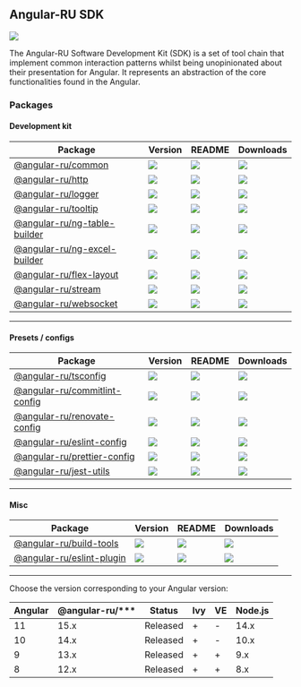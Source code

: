 ## Angular-RU SDK

[![](https://github.com/angular-ru/angular-ru-sdk/workflows/Angular-RU%20SDK%20CI/badge.svg)](https://github.com/Angular-RU/angular-ru-sdk/actions?query=workflow%3A%22Angular-RU+SDK+CI%22+branch%3Amaster)

The Angular-RU Software Development Kit (SDK) is a set of tool chain that implement common interaction patterns whilst
being unopinionated about their presentation for Angular. It represents an abstraction of the core functionalities found
in the Angular.

### Packages

#### Development kit

| **Package**                                                                            | **Version**                                                                   | **README**                                                                                 | **Downloads**                                                                                                             |
| -------------------------------------------------------------------------------------- | ----------------------------------------------------------------------------- | ------------------------------------------------------------------------------------------ | ------------------------------------------------------------------------------------------------------------------------- |
| [@angular-ru/common](https://npmjs.com/package/@angular-ru/common)                     | ![](https://img.shields.io/npm/v/%40angular-ru%2Fcommon/latest.svg)           | [![](https://img.shields.io/badge/README--green.svg)](packages/common/README.md)           | [![](https://img.shields.io/npm/dm/@angular-ru/common)](https://npmjs.com/package/@angular-ru/common)                     |
| [@angular-ru/http](https://npmjs.com/package/@angular-ru/http)                         | ![](https://img.shields.io/npm/v/%40angular-ru%2Fhttp/latest.svg)             | [![](https://img.shields.io/badge/README--green.svg)](packages/http/README.md)             | [![](https://img.shields.io/npm/dm/@angular-ru/http)](https://npmjs.com/package/@angular-ru/http)                         |
| [@angular-ru/logger](https://npmjs.com/package/@angular-ru/logger)                     | ![](https://img.shields.io/npm/v/%40angular-ru%2Flogger/latest.svg)           | [![](https://img.shields.io/badge/README--green.svg)](packages/logger/README.md)           | [![](https://img.shields.io/npm/dm/@angular-ru/logger)](https://npmjs.com/package/@angular-ru/logger)                     |
| [@angular-ru/tooltip](https://npmjs.com/package/@angular-ru/tooltip)                   | ![](https://img.shields.io/npm/v/%40angular-ru%2Ftooltip/latest.svg)          | [![](https://img.shields.io/badge/README--green.svg)](packages/tooltip/README.md)          | [![](https://img.shields.io/npm/dm/@angular-ru/tooltip)](https://npmjs.com/package/@angular-ru/tooltip)                   |
| [@angular-ru/ng-table-builder](https://npmjs.com/package/@angular-ru/ng-table-builder) | ![](https://img.shields.io/npm/v/%40angular-ru%2Fng-table-builder/latest.svg) | [![](https://img.shields.io/badge/README--green.svg)](packages/ng-table-builder/README.md) | [![](https://img.shields.io/npm/dm/@angular-ru/ng-table-builder)](https://npmjs.com/package/@angular-ru/ng-table-builder) |
| [@angular-ru/ng-excel-builder](https://npmjs.com/package/@angular-ru/ng-excel-builder) | ![](https://img.shields.io/npm/v/%40angular-ru%2Fng-excel-builder/latest.svg) | [![](https://img.shields.io/badge/README--green.svg)](packages/ng-excel-builder/README.md) | [![](https://img.shields.io/npm/dm/@angular-ru/ng-excel-builder)](https://npmjs.com/package/@angular-ru/ng-excel-builder) |
| [@angular-ru/flex-layout](https://npmjs.com/package/@angular-ru/flex-layout)           | ![](https://img.shields.io/npm/v/%40angular-ru%2Fflex-layout/latest.svg)      | [![](https://img.shields.io/badge/README--green.svg)](packages/flex-layout/README.md)      | [![](https://img.shields.io/npm/dm/@angular-ru/flex-layout)](https://npmjs.com/package/@angular-ru/flex-layout)           |
| [@angular-ru/stream](https://npmjs.com/package/@angular-ru/stream)                     | ![](https://img.shields.io/npm/v/%40angular-ru%2Fstream/latest.svg)           | [![](https://img.shields.io/badge/README--green.svg)](packages/stream/README.md)           | [![](https://img.shields.io/npm/dm/@angular-ru/stream)](https://npmjs.com/package/@angular-ru/stream)                     |
| [@angular-ru/websocket](https://npmjs.com/package/@angular-ru/websocket)               | ![](https://img.shields.io/npm/v/%40angular-ru%2Fwebsocket/latest.svg)        | [![](https://img.shields.io/badge/README--green.svg)](packages/websocket/README.md)        | [![](https://img.shields.io/npm/dm/@angular-ru/websocket)](https://npmjs.com/package/@angular-ru/websocket)               |

---

#### Presets / configs

| **Package**                                                                              | **Version**                                                                    | **README**                                                                                  | **Downloads**                                                                                                               |
| ---------------------------------------------------------------------------------------- | ------------------------------------------------------------------------------ | ------------------------------------------------------------------------------------------- | --------------------------------------------------------------------------------------------------------------------------- |
| [@angular-ru/tsconfig](https://npmjs.com/package/@angular-ru/tsconfig)                   | ![](https://img.shields.io/npm/v/%40angular-ru%2Ftsconfig/latest.svg)          | [![](https://img.shields.io/badge/README--green.svg)](packages/tsconfig/README.md)          | [![](https://img.shields.io/npm/dm/@angular-ru/tsconfig)](https://npmjs.com/package/@angular-ru/tsconfig)                   |
| [@angular-ru/commitlint-config](https://npmjs.com/package/@angular-ru/commitlint-config) | ![](https://img.shields.io/npm/v/%40angular-ru%2Fcommitlint-config/latest.svg) | [![](https://img.shields.io/badge/README--green.svg)](packages/commitlint-config/README.md) | [![](https://img.shields.io/npm/dm/@angular-ru/commitlint-config)](https://npmjs.com/package/@angular-ru/commitlint-config) |
| [@angular-ru/renovate-config](https://npmjs.com/package/@angular-ru/renovate-config)     | ![](https://img.shields.io/npm/v/%40angular-ru%2Frenovate-config/latest.svg)   | [![](https://img.shields.io/badge/README--green.svg)](packages/renovate-config/README.md)   | [![](https://img.shields.io/npm/dm/@angular-ru/renovate-config)](https://npmjs.com/package/@angular-ru/renovate-config)     |
| [@angular-ru/eslint-config](https://npmjs.com/package/@angular-ru/eslint-config)         | ![](https://img.shields.io/npm/v/%40angular-ru%2Feslint-config/latest.svg)     | [![](https://img.shields.io/badge/README--green.svg)](packages/eslint-config/README.md)     | [![](https://img.shields.io/npm/dm/@angular-ru/eslint-config)](https://npmjs.com/package/@angular-ru/eslint-config)         |
| [@angular-ru/prettier-config](https://npmjs.com/package/@angular-ru/prettier-config)     | ![](https://img.shields.io/npm/v/%40angular-ru%2Fprettier-config/latest.svg)   | [![](https://img.shields.io/badge/README--green.svg)](packages/prettier-config/README.md)   | [![](https://img.shields.io/npm/dm/@angular-ru/prettier-config)](https://npmjs.com/package/@angular-ru/prettier-config)     |
| [@angular-ru/jest-utils](https://npmjs.com/package/@angular-ru/jest-utils)               | ![](https://img.shields.io/npm/v/%40angular-ru%2Fjest-utils/latest.svg)        | [![](https://img.shields.io/badge/README--green.svg)](packages/jest-utils/README.md)        | [![](https://img.shields.io/npm/dm/@angular-ru/jest-utils)](https://npmjs.com/package/@angular-ru/jest-utils)               |

---

#### Misc

| **Package**                                                                      | **Version**                                                                | **README**                                                                              | **Downloads**                                                                                                       |
| -------------------------------------------------------------------------------- | -------------------------------------------------------------------------- | --------------------------------------------------------------------------------------- | ------------------------------------------------------------------------------------------------------------------- |
| [@angular-ru/build-tools](https://npmjs.com/package/@angular-ru/build-tools)     | ![](https://img.shields.io/npm/v/%40angular-ru%2Fbuild-tools/latest.svg)   | [![](https://img.shields.io/badge/README--green.svg)](packages/build-tools/README.md)   | [![](https://img.shields.io/npm/dm/@angular-ru/build-tools)](https://npmjs.com/package/@angular-ru/build-tools)     |
| [@angular-ru/eslint-plugin](https://npmjs.com/package/@angular-ru/eslint-plugin) | ![](https://img.shields.io/npm/v/%40angular-ru%2Feslint-plugin/latest.svg) | [![](https://img.shields.io/badge/README--green.svg)](packages/eslint-plugin/README.md) | [![](https://img.shields.io/npm/dm/@angular-ru/eslint-plugin)](https://npmjs.com/package/@angular-ru/eslint-plugin) |

---

Choose the version corresponding to your Angular version:

| Angular | @angular-ru/\*\*\* | Status   | Ivy | VE  | Node.js |
| ------- | ------------------ | -------- | --- | --- | ------- |
| 11      | 15.x               | Released | +   | -   | 14.x    |
| 10      | 14.x               | Released | +   | -   | 10.x    |
| 9       | 13.x               | Released | +   | +   | 9.x     |
| 8       | 12.x               | Released | +   | +   | 8.x     |
